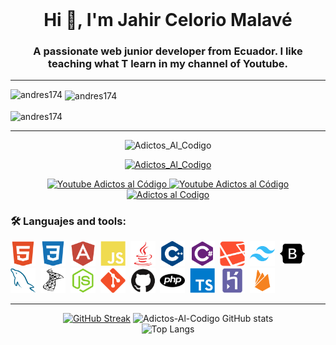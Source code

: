 <div id="header" align="center">
    <img src="https://media.giphy.com/media/iGpHt2H22k1orjgT9b/giphy.gif" width="200px" alt="">
    <h1 align="center">Hi 👋, I'm Jahir Celorio Malavé</h1>
    <h3 align="center">
        A passionate web junior developer from Ecuador. I like teaching what T learn in my channel of Youtube.
    </h3>
</div>

---------------

<p><img align="left" src="https://github-readme-stats.vercel.app/api/top-langs?username=andres174&show_icons=true&theme=dark&locale=en&layout=compact" alt="andres174" /></p>

<p>&nbsp;<img align="center" src="https://github-readme-stats.vercel.app/api?username=andres174&show_icons=true&theme=dark&locale=en" alt="andres174" /></p>

<p><img align="center" src="https://github-readme-streak-stats.herokuapp.com/?user=andres174&theme=dark" alt="andres174" /></p>


--------------

<p align="center"> <img src="https://komarev.com/ghpvc/?username=Adictos-Al-Codigo&label=Profile%20views&color=b2b6b8&style=flat-square" alt="Adictos_Al_Codigo" /> </p>

<p align="center"> <a href="https://github.com/ryo-ma/github-profile-trophy"><img src="https://github-profile-trophy.vercel.app/?username=Adictos-Al-Codigo" alt="Adictos_Al_Codigo" /></a> </p>

<div id="badges" align="center">
    <a href="https://www.youtube.com/channel/UCIYsodh6M8pWgJ0Dwpst8Uw" target="_blank">  
        <span><img src="https://img.shields.io/youtube/channel/subscribers/UCIYsodh6M8pWgJ0Dwpst8Uw?style=for-the-badge" 
         alt="Youtube Adictos al Código"></span>
        <span><img src="https://img.shields.io/twitter/url?style=for-the-badge&url=https%3A%2F%2Ftwitter.com%2FAdictosAlCodigo" 
         alt="Youtube Adictos al Código"></span>
         <span><img src="https://img.shields.io/website?style=for-the-badge&up_color=blue&up_message=Portafolio&url=https%3A%2F%2Fadictos-al-codigo.github.io%2F" 
         alt="Adictos al Codigo"></span>
    </a>
</div> 


<div align="left">
    <h3>🛠️ Languajes and tools:</h3>
    <div>
        <img src="https://github.com/devicons/devicon/blob/master/icons/html5/html5-plain.svg" title="HTML5" alt="HTML" width="40" height="40">&nbsp;
        <img src="https://github.com/devicons/devicon/blob/master/icons/css3/css3-plain.svg" title="ANGULAR15" alt="ANGULAR" width="40" height="40">&nbsp;
        <img src="https://github.com/devicons/devicon/blob/master/icons/angularjs/angularjs-plain.svg" title="ANGULAR15" alt="ANGULAR" width="40" height="40">&nbsp;
        <img src="https://github.com/devicons/devicon/blob/master/icons/javascript/javascript-plain.svg" title="JAVASCRIPT" alt="JAVASCRIPT" width="40" height="40">&nbsp;
        <img src="https://github.com/devicons/devicon/blob/master/icons/java/java-plain.svg" title="JAVASCRIPT" alt="JAVA" width="40" height="40">&nbsp;
        <img src="https://github.com/devicons/devicon/blob/master/icons/cplusplus/cplusplus-plain.svg" title="C++" alt="C++" width="40" height="40">&nbsp;
        <img src="https://github.com/devicons/devicon/blob/master/icons/csharp/csharp-plain.svg" title="C#" alt="C#" width="40" height="40">&nbsp;
        <img src="https://github.com/devicons/devicon/blob/master/icons/laravel/laravel-plain.svg" title="LARAVEL10" alt="LARAVEL" width="40" height="40">&nbsp;
        <img src="https://github.com/devicons/devicon/blob/master/icons/tailwindcss/tailwindcss-plain.svg" title="TAILWIND3" alt="TALWIND3" width="40" height="40">&nbsp;
        <img src="https://github.com/devicons/devicon/blob/master/icons/bootstrap/bootstrap-plain.svg" title="BOOTSTRAP5" alt="BOOTSTRAP5" width="40" height="40">&nbsp;
        <img src="https://github.com/devicons/devicon/blob/master/icons/mysql/mysql-plain.svg" title="MYSQL" alt="MYSQL" width="40" height="40">&nbsp;
        <img src="https://github.com/devicons/devicon/blob/master/icons/microsoftsqlserver/microsoftsqlserver-plain.svg" title="SQLSERVER" alt="SQLSERVER" width="40" height="40">&nbsp;
        <img src="https://github.com/devicons/devicon/blob/master/icons/nodejs/nodejs-plain.svg" title="NODEJS" alt="NODEJS" width="40" height="40">&nbsp;
        <img src="https://github.com/devicons/devicon/blob/master/icons/git/git-plain.svg" title="GIT" alt="GIT" width="40" height="40">&nbsp;
        <img src="https://github.com/devicons/devicon/blob/master/icons/github/github-original.svg" title="GITHUB" alt="GITHUB" width="40" height="40">&nbsp;
        <img src="https://github.com/devicons/devicon/blob/master/icons/php/php-plain.svg" title="PHP" alt="PHP" width="40" height="40">&nbsp;
        <img src="https://github.com/devicons/devicon/blob/master/icons/typescript/typescript-plain.svg" title="TYPESCRIPT" alt="TYPESCRIPT" width="40" height="40">&nbsp;
        <img src="https://github.com/devicons/devicon/blob/master/icons/heroku/heroku-plain.svg" title="HEROKU" alt="HEROKU" width="40" height="40">&nbsp;
        <img src="https://github.com/devicons/devicon/blob/master/icons/firebase/firebase-plain.svg" title="HEROKU" alt="HEROKU" width="40" height="40">&nbsp;
        </div>
</div>

--- 

<div align="center"> 

[![GitHub Streak](http://github-readme-streak-stats.herokuapp.com?user=Adictos-Al-Codigo&theme=outrun&hide_border=true&locale=es)](https://git.io/streak-stats)
![Adictos-Al-Codigo GitHub stats](https://github-readme-stats.vercel.app/api?username=Adictos-Al-Codigo&show_icons=true&theme=radical) </br>
![Top Langs](https://github-readme-stats.vercel.app/api/top-langs/?username=Adictos-Al-Codigo&hide_progress=true)

</div> 
 



